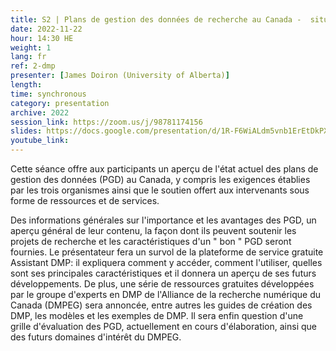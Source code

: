 ```yaml
---
title: S2 | Plans de gestion des données de recherche au Canada -  situation, support, services
date: 2022-11-22
hour: 14:30 HE
weight: 1
lang: fr
ref: 2-dmp
presenter: [James Doiron (University of Alberta)]
length:
time: synchronous
category: presentation
archive: 2022
session_link: https://zoom.us/j/98781174156
slides: https://docs.google.com/presentation/d/1R-F6WiALdm5vnb1ErEtDkPXgq05hRmDW/edit?usp=share_link&ouid=112190682180433392211&rtpof=true&sd=true
youtube_link:
---
```

Cette séance offre aux participants un aperçu de l'état actuel des plans de gestion des données (PGD) au Canada, y compris les exigences établies par les trois organismes ainsi que le soutien offert aux intervenants sous forme de ressources et de services. <!--more-->

Des informations générales sur l'importance et les avantages des PGD, un aperçu général de leur contenu, la façon dont ils peuvent soutenir les projets de recherche et les caractéristiques d'un " bon " PGD seront fournies. Le présentateur fera un survol de la plateforme de service gratuite Assistant DMP: il  expliquera comment y accéder, comment l'utiliser, quelles sont ses principales caractéristiques et il donnera un aperçu de ses futurs développements. De plus, une série de ressources gratuites développées par le groupe d'experts en DMP de l'Alliance de la recherche numérique du Canada (DMPEG) sera annoncée, entre autres les guides de création des DMP, les modèles et les exemples de DMP. Il sera enfin question d'une grille d'évaluation des PGD, actuellement en cours d'élaboration, ainsi que des futurs domaines d'intérêt du DMPEG.
